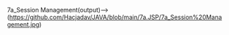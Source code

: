 7a_Session Management(output)-->(https://github.com/Hacjadav/JAVA/blob/main/7a.JSP/7a_Session%20Management.jpg)
